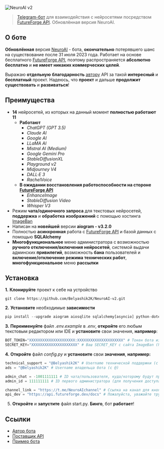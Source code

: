 ![NeuroAI v2](https://github.com/Belyashik2K/NeuroAI-v2/assets/126521808/33972e93-4b25-4dae-8a22-1934d753b847)
> [Telegram-бот](https://t.me/NeuroAItbot) для взаимодействия с нейросетями посредством [FutureForge API](https://api.futureforge.dev/docs#/). Обновлённая версия NeuroAI.

## О боте
**Обновлённая** версия [NeuroAI](https://t.me/NeuroAIchannel) - бота, **окончательно** потерявшего шанс на существование после 31 июля 2023 года. Работает на основе бесплатного [FutureForge API](https://api.futureforge.dev/docs#/), поэтому распространяется **абсолютно бесплатно** и **не имеет никаких коммерческих целей**. 

Выражаю **отдельную** **благодарность** [автору](https://t.me/futureforge_channel) API за такой **интересный** и **бесплатный** проект. Надеюсь, что **проект** и дальше **продолжит** **существовать** и **развиваться**!

## Преимущества
* **14** нейросетей, из которых на данный момент **полностью работают** **11**
  * **Работают**
    * _ChatGPT (GPT 3.5)_
    * _Claude AI_
    * _Google AI_
    * _LLaMA AI_
    * _Mistral AI (Medium)_
    * _Google Gemini Pro_
    * _StableDiffusionXL_
    * _Playground v2_
    * _Midjourney V4_
    * _DALL·E 3_
    * _RachelVoice_
  * **В ожидании восстановления работоспособности на стороне [FutureForge API](https://api.futureforge.dev/docs#/)**
    * _EnhanceImage_
    * _StableDiffusion Video_
    * _Whisper V3_
* Режим **чата/одиночного запроса** для текстовых нейросетей, **поддержка** и **обработка** **изображений** с помощью хостинга [ImageBan](https://imageban.ru/)
* Написан на **новейшей** версии **aiogram - v3.2.0**
* Полностью **асинхронная** работа с [FutureForge API](https://api.futureforge.dev/docs#/) и базой данных с помощью **SQLAlchemy**
* **Многофункциональное** меню администратора с возможностью **ручного отключения/включения нейросетей**, системой выдачи админских **привилегий**, возможность **бана** пользователей и **включение/отключение режима технических работ**, **многофункциональное** меню **рассылки**
## Установка
**1.** **Клонируйте** проект к себе на устройство
```
git clone https://github.com/Belyashik2K/NeuroAI-v2.git
```
**2.** **Установите** необходимые **зависимости**
```python
pip install --upgrade aiogram aiosqlite sqlalchemy[asyncio] python-dotenv cachetools
```
**3.** **Переименуйте** файл _.env.example_ в _.env_, **откройте** его любым текстовым редактором или IDE и **установите** свои значения, **например**:
```python
BOT_TOKEN="XXXXXXXXXXXXXXXXXXXXX:XXXXXXXXXXXXXXXXXXXXX" # Токен бота из @BotFather
SECRET_KEY="XXXXXXXXXXXXXXXXXXXXX" # Ваш SECRET_KEY с сайта ImageBan (https://imageban.ru/u/profile >>> SECRET_KEY)
```
**4.** **Откройте** файл _config.py_ и **установите** свои **значения**, **например:**
```python
technical_support = "@Belyashik2K" # Username технической поддержки (с @)
ads = "@Belyashik2K" # Username владельца бота (с @)

admin_chat = -1001111111 # ID чата/пользователя, куда/которому будут приходить уведомления об ошибках/новых пользователях
admin_id = 111111111 # ID первого администратора (для получения доступа в "👨‍💻 Админ-панель")

channel_link = "https://t.me/NeuroAIchannel" # Ссылка на канал для кнопки "📢 Наш канал"
api_dev = "https://api.futureforge.dev/docs" # Пожалуйста, уважайте труд автора API, не меняйте эту ссылку! Спасибо!
```
5. **Откройте** и **запустите** файл start.py. **Бинго**, бот **работает**!

## Ссылки
* [Автор бота](https://t.me/belyashik2k)
* [Поставщик API](https://api.futureforge.dev/docs#/)
* [Пример бота](https://t.me/NeuroAItbot)
